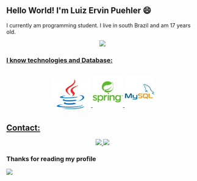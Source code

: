 ## Hello World! I'm Luiz Ervin Puehler 😄 

I currently am programming student. 
I live in south Brazil and am 17 years old.


<div align="center">
  <a href="https://github.com/LuizPuehler">
  <img height="180em" src="https://github-readme-stats.vercel.app/api?username=LuizPuehler&show_icons=true&theme=dracula&include_all_commits=true&count_private=true"/>
</div>
    
### I know technologies and Database:
<div align="center" style="display: inline_block"><br>
  <img alt="Java" style="vertical-align:top; margin:6px 4px" height="80" width="100" src="https://raw.githubusercontent.com/devicons/devicon/master/icons/java/java-original.svg"/>
  <img width="center" alt="spring" height="80" width="100" src="https://raw.githubusercontent.com/devicons/devicon/master/icons/spring/spring-original-wordmark.svg"/>
  <img width="center" alt="mysql" height="80" width="100" src="https://raw.githubusercontent.com/devicons/devicon/master/icons/mysql/mysql-original-wordmark.svg"/>
</div>
  
## Contact:
<div align="center">
  <a href = "mailto:luiz.ervinp@gmail.com"><img src="https://img.shields.io/badge/-Gmail-%23333?style=for-the-badge&logo=gmail&logoColor=white" target="_blank">
  </a>
  <a href="https://www.linkedin.com/in/luiz-puehler/" target="_blank"><img src="https://img.shields.io/badge/-LinkedIn-%230077B5?style=for-the-badge&logo=linkedin&logoColor=white">
  </a> 
</div>
  
 ### Thanks for reading my profile
  <a href="https://github.com/antonkomarev/github-profile-views-counter">
    <img src="https://komarev.com/ghpvc/?username=LuizPuehler&style=for-the-badge">
</a>
